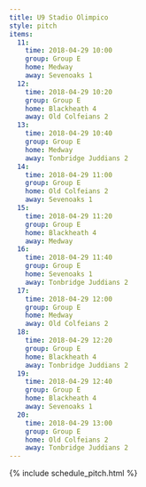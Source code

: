 ```yaml
---
title: U9 Stadio Olimpico
style: pitch
items:
  11:
    time: 2018-04-29 10:00
    group: Group E
    home: Medway
    away: Sevenoaks 1
  12:
    time: 2018-04-29 10:20
    group: Group E
    home: Blackheath 4
    away: Old Colfeians 2
  13:
    time: 2018-04-29 10:40
    group: Group E
    home: Medway
    away: Tonbridge Juddians 2
  14:
    time: 2018-04-29 11:00
    group: Group E
    home: Old Colfeians 2
    away: Sevenoaks 1
  15:
    time: 2018-04-29 11:20
    group: Group E
    home: Blackheath 4
    away: Medway
  16:
    time: 2018-04-29 11:40
    group: Group E
    home: Sevenoaks 1
    away: Tonbridge Juddians 2
  17:
    time: 2018-04-29 12:00
    group: Group E
    home: Medway
    away: Old Colfeians 2
  18:
    time: 2018-04-29 12:20
    group: Group E
    home: Blackheath 4
    away: Tonbridge Juddians 2
  19:
    time: 2018-04-29 12:40
    group: Group E
    home: Blackheath 4
    away: Sevenoaks 1
  20:
    time: 2018-04-29 13:00
    group: Group E
    home: Old Colfeians 2
    away: Tonbridge Juddians 2
---
```


{% include schedule_pitch.html %}
